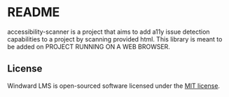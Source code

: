 # README

accessibility-scanner is a project that aims to add a11y issue detection capabilities to a project by scanning provided html.
This library is meant to be added on  PROJECT RUNNING ON A WEB BROWSER.

## License

Windward LMS is open-sourced software licensed under the [MIT license](https://opensource.org/licenses/MIT).
